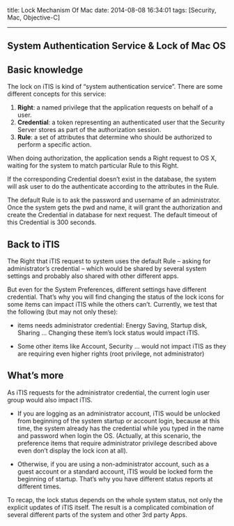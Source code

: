 title: Lock Mechanism Of Mac
date: 2014-08-08 16:34:01
tags: [Security, Mac, Objective-C]

---

## System Authentication Service & Lock of Mac OS

<!--more-->

## Basic knowledge

The lock on iTIS is kind of “system authentication service”. There are some different concepts for this service:

1. **Right**: a named privilege that the application requests on behalf of a user.
2. **Credential**:  a token representing an authenticated user that the Security Server stores as part of the authorization session.
3. **Rule**: a set of attributes that determine who should be authorized to perform a specific action.

When doing authorization, the application sends a Right request to OS X, waiting for the system to match particular Rule to this Right.

If the corresponding Credential doesn’t exist in the database, the system will ask user to do the authenticate according to the attributes in the Rule.

The default Rule is to ask the password and username of an administrator. Once the system gets the pwd and name, it will grant the authorization and create the Credential in database for next request. The default timeout of this Credential is 300 seconds.
 
## Back to iTIS

The Right that iTIS request to system uses the default Rule – asking for administrator’s credential – which would be shared by several system settings and probably also shared with other different apps.

But even for the System Preferences, different settings have different credential. That’s why you will find changing the status of the lock icons for some items can impact iTIS while the others can’t. Currently, we test that the following (but may not only these):

* items needs administrator credential: Energy Saving, Startup disk, Sharing …  Changing these item’s lock status would impact iTIS.

* Some other items like Account, Security … would not impact iTIS as they are requiring even higher rights (root privilege, not administrator)
 
## What’s more

As iTIS requests for the administrator credential, the current login user group would also impact iTIS.

* If you are logging as an administrator account, iTIS would be unlocked from beginning of the system startup or account login, because at this time, the system already has the credential while you typed in the name and password when login the OS. (Actually, at this scenario, the preference items that require administrator privilege described above even don’t display the lock icon at all).

* Otherwise, if you are using a non-administrator account, such as a guest account or a standard account, iTIS would be locked form the beginning of startup. That’s why you have different status reports at different times.
 
To recap, the lock status depends on the whole system status, not only the explicit updates of iTIS itself. The result is a complicated combination of several different parts of the system and other 3rd party Apps.